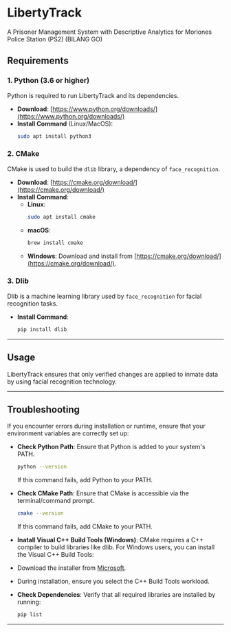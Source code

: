 # LibertyTrack
A Prisoner Management System with Descriptive Analytics for Moriones Police Station (PS2) (BILANG GO)

## Requirements

### 1. Python (3.6 or higher)
Python is required to run LibertyTrack and its dependencies.

- **Download**: [https://www.python.org/downloads/](https://www.python.org/downloads/)
- **Install Command** (Linux/MacOS):
  ```bash
  sudo apt install python3
  ```

### 2. CMake
CMake is used to build the `dlib` library, a dependency of `face_recognition`.

- **Download**: [https://cmake.org/download/](https://cmake.org/download/)
- **Install Command**:
  - **Linux**:
    ```bash
    sudo apt install cmake
    ```
  - **macOS**:
    ```bash
    brew install cmake
    ```
  - **Windows**:
    Download and install from [https://cmake.org/download/](https://cmake.org/download/).

### 3. Dlib
Dlib is a machine learning library used by `face_recognition` for facial recognition tasks.

- **Install Command**:
  ```bash
  pip install dlib
  ```

---
## Usage
LibertyTrack ensures that only verified changes are applied to inmate data by using facial recognition technology.

---
## Troubleshooting
If you encounter errors during installation or runtime, ensure that your environment variables are correctly set up:

- **Check Python Path**:
  Ensure that Python is added to your system's PATH.
  ```bash
  python --version
  ```
  If this command fails, add Python to your PATH.

- **Check CMake Path**:
  Ensure that CMake is accessible via the terminal/command prompt.
  ```bash
  cmake --version
  ```
  If this command fails, add CMake to your PATH.

- **Inatall Visual C++ Build Tools (Windows)**:
  CMake requires a C++ compiler to build libraries like dlib. For Windows users, you can install the Visual C++ Build Tools:

- Download the installer from [Microsoft](https://visualstudio.microsoft.com/visual-cpp-build-tools/).

- During installation, ensure you select the C++ Build Tools workload.

- **Check Dependencies**:
  Verify that all required libraries are installed by running:
  ```bash
  pip list
  ```

---
